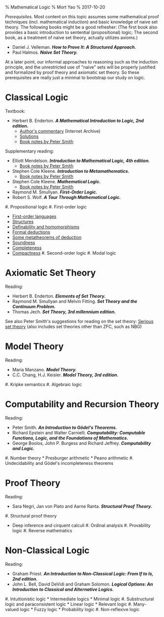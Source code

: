 % Mathematical Logic
% Mort Yao
% 2017-10-20

*Prerequisites.* Most content on this topic assumes some mathematical proof techniques (incl. mathematical induction) and basic knowledge of naive set theory. The following books might be a good refresher:
(The first book also provides a basic introduction to sentential (propositional) logic; The second book, as a treatment of naive set theory, actually utilizes axioms.)

* Daniel J. Velleman.
***How to Prove It: A Structured Approach.***
* Paul Halmos.
***Naive Set Theory.***

At a later point, our informal approaches to reasoning such as the induction principle, and the unrestricted use of "naive" sets will be properly justified and formalized by proof theory and axiomatic set theory. So these prerequisites are really just a minimal to bootstrap our study on logic.



# Classical Logic

Textbook:

* Herbert B. Enderton.
***A Mathematical Introduction to Logic, 2nd edition.***
    * [Author's commentary](http://web.archive.org/web/20150712180839/http://www.math.ucla.edu/~hbe/amil/) (Internet Archive)
    * [Solutions](http://dbfin.com/logic/enderton/)
    * [Book notes by Peter Smith](http://www.logicmatters.net/tyl/booknotes/enderton/)

Supplementary reading:

* Elliott Mendelson.
***Introduction to Mathematical Logic, 4th edition.***
    * [Book notes by Peter Smith](http://www.logicmatters.net/tyl/booknotes/mendelson/)
* Stephen Cole Kleene.
***Introduction to Metamathematics.***
    * [Book notes by Peter Smith](http://www.logicmatters.net/tyl/booknotes/kleene-metamath/)
* Stephen Cole Kleene.
***Mathematical Logic.***
    * [Book notes by Peter Smith](http://www.logicmatters.net/tyl/booknotes/kleene_ml/)
* Raymond M. Smullyan.
***First-Order Logic.***
* Robert S. Wolf.
***A Tour Through Mathematical Logic.***

#. Propositional logic
#. First-order logic
   * [First-order languages](fol/languages/)
   * [Structures](fol/structures/)
   * [Definability and homomorphisms](fol/definability/)
   * [Formal deductions](fol/deductions/)
   * [Some metatheorems of deduction](fol/metatheorems/)
   * [Soundness](fol/soundness/)
   * [Completeness](fol/completeness/)
   * [Compactness](fol/compactness/)
#. Second-order logic
#. Modal logic



# Axiomatic Set Theory

Reading:

* Herbert B. Enderton.
***Elements of Set Theory.***
* Raymond M. Smullyan and Melvin Fitting.
***Set Theory and the Continuum Problem.***
* Thomas Jech.
***Set Theory, 3rd millennium edition.***

See also Peter Smith's suggestions for reading on the set theory: [Serious set theory](http://www.logicmatters.net/tyl/set_theory/) (also includes set theories other than ZFC, such as NBG)



# Model Theory

Reading:

* Maria Manzano.
***Model Theory.***
* C.C. Chang, H.J. Keisler.
***Model Theory, 3rd edition.***

#. Kripke semantics
#. Algebraic logic



# Computability and Recursion Theory

Reading:

* Peter Smith.
***An Introduction to Gödel's Theorems.***
* Richard Epstein and Walter Carnielli.
***Computability: Computable Functions, Logic, and the Foundations of Mathematics.***
* George Boolos, John P. Burgess and Richard Jeffrey.
***Computability and Logic.***

#. Number theory
    * Presburger arithmetic
    * Peano arithmetic
#. Undecidability and Gödel's incompleteness theorems



# Proof Theory

Reading:

* Sara Negri, Jan von Plato and Aarne Ranta.
***Structural Proof Theory.***

#. Structural proof theory
   * Deep inference and cirquent calculi
#. Ordinal analysis
#. Provability logic
#. Reverse mathematics



# Non-Classical Logic

Reading:

* Graham Priest.
***An Introduction to Non-Classical Logic: From If to Is, 2nd edition.***
* John L. Bell, David DeVidi and Graham Solomon.
***Logical Options: An Introduction to Classical and Alternative Logics.***

#. Intuitionistic logic
    * Intermediate logics
    * Minimal logic
#. Substructural logic and paraconsistent logic
    * Linear logic
    * Relevant logic
#. Many-valued logic
    * Fuzzy logic
    * Probability logic
#. Non-reflexive logic

